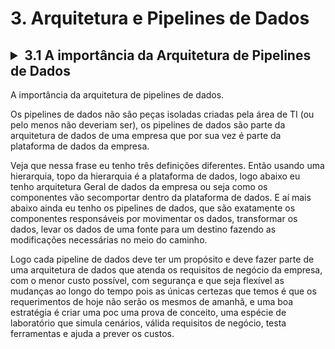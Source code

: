 <!-- Como iniciamos um projeto de
pipeline de dados?
opção (a) iniciamos pelas ferramentas Pois existe uma curva de aprendizado e quanto antes começar
melhor 
opção (b) iniciamos pelos dados já
que eles são novo petróleo o novo ouro
um ativo corporativo e devem ser
prioridade 
opção (C) iniciamos pela compreensão dos requisitos de negócio e o que se espera do uso de dados no dia a
dia.

 se você respondeu letra C então ótimo você
já tem uma boa visão do que é realmente
trabalhar com dados.

O profissional que quer trabalhar
com tecnologia tem que estar disposto a
aprender e reaprender o tempo inteiro.
Engenheiro de dados Qual é o seu trabalho? 
 seu trabalho é ajudar na empresa alcançar os requisitos de negócio na que a empresa possa se manter no mercado de maneira competitiva aumentando lucro reduzindo custo.
-->

# 3. Arquitetura e Pipelines de Dados

## <details><summary>3.1 A importância da Arquitetura de Pipelines de Dados </summary>
A importância da arquitetura de pipelines de dados.

Os pipelines de dados não são peças isoladas criadas pela área de TI (ou pelo menos não deveriam ser), os pipelines de dados são parte da arquitetura de dados de uma empresa que por sua vez é parte da plataforma de dados da empresa.

Veja que nessa frase eu tenho três definições diferentes. Então usando uma
hierarquia, topo da hierarquia é a
plataforma de dados, logo abaixo eu tenho arquitetura Geral de dados da empresa ou seja como os componentes vão secomportar dentro da plataforma de dados.
E aí mais abaixo ainda eu tenho os
pipelines de dados, que são exatamente os componentes responsáveis por movimentar os dados, transformar os dados, levar os dados de uma fonte para um destino fazendo as modificações necessárias no meio do caminho.

Logo cada pipeline de dados deve ter um propósito e deve fazer parte de uma arquitetura de dados que atenda os requisitos de negócio da empresa, com o menor custo possível, com segurança e que seja flexível as mudanças ao longo do tempo pois as únicas certezas que temos é que os requerimentos de hoje não serão os mesmos de amanhã, e uma boa estratégia é criar uma poc uma prova de conceito, uma espécie de laboratório que simula cenários, válida requisitos de negócio, testa ferramentas e ajuda a prever os custos.

</details>

##
<!-- 
## 3.2 e 3.3 Pipeline de Dados x Pipeline ETL x Pipeline de Machine Learning

## 3.4 e 3.5 Comece a Arquitetura de Pipelines de Dados por estas Perguntas

## 3.6 [PDF] Estudo de Caso 1 - Design de Arquitetura Moderna de Pipeline de Dados para empresa da área de Manufatura

## 3.7 Estudo de Caso 1 - Visão Geral

## 3.8 Estudo de Caso 1 - Compreensao dos Requisitos de Negócio
## 3.9 Estudo de Caso 1 - Esboço do Pipeline de Dados

## 3.10 Estudo de Caso 1 - Batch, Streaming ou Ambos?

## 3.11 Estudo de Caso 1 - Volume de Dados e Armazenamento

## 3.12 Estudo de Caso 1 - Repositório de Dados

## 3.13 Estudo de Caso 1 - Extração e Processamento de Dados

## 3.14 Estudo de Caso 1 - Containers e Orquestração de Containers como Parte da solução

## 3.15 Estudo de Caso 1 - IaC (Infraestrutura como código) e CI/CD

## 3.16 Estudo de Caso 1 - Custo do Pipeline de Dados

## 3.17 Estudo de Caso 1 - Arquitetura Final do Pipeline e Considerações Finais

## 3.18 Quiz
-->